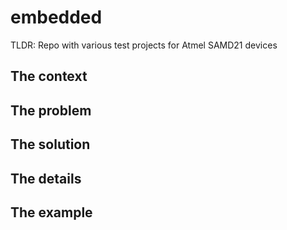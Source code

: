 # embedded
TLDR: Repo with various test projects for Atmel SAMD21 devices

## The context

## The problem

## The solution

## The details

## The example
